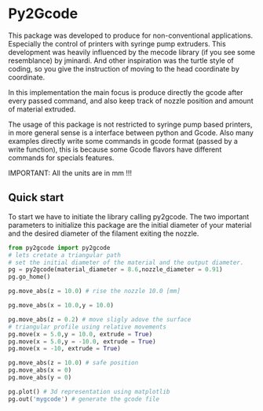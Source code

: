 Py2Gcode
========

This package was developed to produce for non-conventional applications. Especially the control of printers with syringe pump extruders. This development was heavily influenced by the mecode library (if you see some resemblance) by jminardi. And other inspiration was the turtle style of coding, so you give the instruction of moving to the head coordinate by coordinate. 

In this implementation the main focus is produce directly the gcode after every passed command, and also keep track of nozzle position and amount of material extruded.

The usage of this package is not restricted to syringe pump based printers, in more general sense is a interface between python and Gcode. Also many examples directly write some commands in gcode format (passed by a write function), this is because some Gcode flavors have different commands for specials features. 

IMPORTANT: All the units are in mm !!!


Quick start
-----------
To start we have to initiate the library calling py2gcode. The two important parameters to initialize this package are the initial diameter of your material and the desired diameter of the filament exiting the nozzle.

```python 
from py2gcode import py2gcode
# lets cretate a triangular path
# set the initial diameter of the material and the output diameter.
pg = py2gcode(material_diameter = 8.6,nozzle_diameter = 0.91) 
pg.go_home()

pg.move_abs(z = 10.0) # rise the nozzle 10.0 [mm]

pg.move_abs(x = 10.0,y = 10.0)

pg.move_abs(z = 0.2) # move sligly adove the surface
# triangular profile using relative movements
pg.move(x = 5.0,y = 10.0, extrude = True)
pg.move(x = 5.0,y = -10.0, extrude = True)
pg.move(x = -10, extrude = True)

pg.move_abs(z = 10.0) # safe position
pg.move_abs(x = 0)
pg.move_abs(y = 0)

pg.plot() # 3d representation using matplotlib
pg.out('mygcode') # generate the gcode file

```




